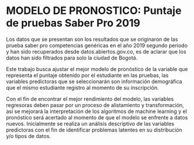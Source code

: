 # MODELO DE PRONOSTICO: Puntaje de pruebas Saber Pro 2019

Los datos que se presentan son los resultados que se originaron de las prueba saber pro competencias genéricas en el año 2019 segundo periodo y han sido recuperados desde datos.abiertos.gov.co, es de aclarar que los datos han sido filtrados para solo la ciudad de Bogotá.

Este trabajo busca ajustar el mejor modelo de pronóstico de la variable que representa el puntaje obtenido por el estudiante en las pruebas, las variables predictoras que se seleccionarán son información demográfica que el mismo estudiante registro al momento de su inscripción.

Con el fin de encontrar el mejor rendimiento del modelo, las variables regresoras deben pasar por un proceso de alistamiento y transformación, así se mejorará la interpretación de los algoritmos de machine learning y el pronóstico será acertado al momento de que el modelo se enfrente a datos nuevos. Inicialmente se realiza un análisis descriptivo de las variables predictoras con el fin de identificar problemas latentes en su distribución y/o tipos de datos.